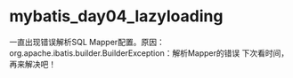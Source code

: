 # mybatis_day04_lazyloading
一直出现错误解析SQL Mapper配置。原因：org.apache.ibatis.builder.BuilderException：解析Mapper的错误
下次看时间，再来解决吧！
